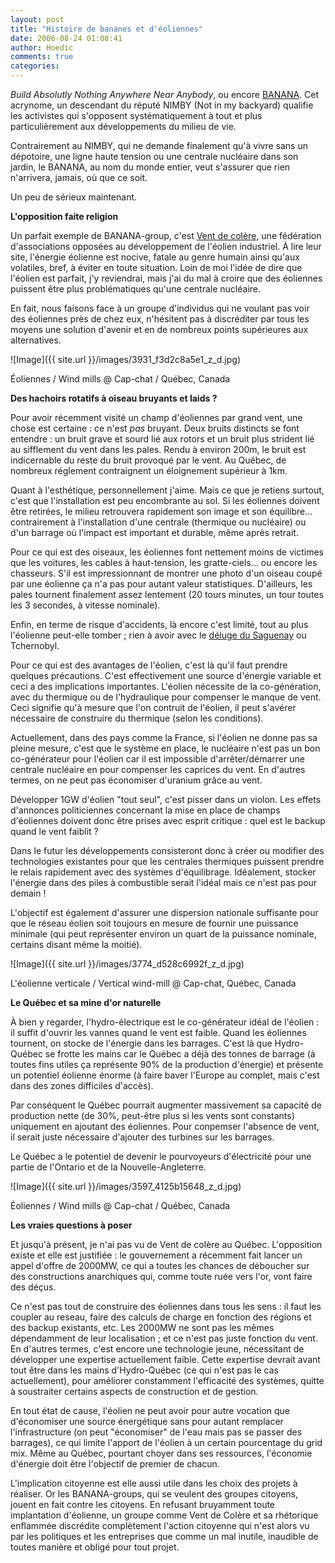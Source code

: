 ```yaml
---
layout: post
title: "Histoire de bananes et d'éoliennes"
date: 2006-08-24 01:08:41
author: Hoedic
comments: true
categories: 
---
```



*Build Absolutly Nothing Anywhere Near Anybody*, ou encore [BANANA](http://en.wikipedia.org/wiki/BANANA). Cet acrynome, un descendant du réputé NIMBY (Not in my backyard) qualifie les activistes qui s'opposent systématiquement à tout et plus particulièrement aux développements du milieu de vie.

Contrairement au NIMBY, qui ne demande finalement qu'à vivre sans un dépotoire, une ligne haute tension ou une centrale nucléaire dans son jardin, le BANANA, au nom du monde entier, veut s'assurer que rien n'arrivera, jamais, où que ce soit.

Un peu de sérieux maintenant.

**L'opposition faite religion**

Un parfait exemple de BANANA-group, c'est [Vent de colère](http://www.ventdecolere.org/), une fédération d'associations opposées au développement de l'éolien industriel. À lire leur site, l'énergie éolienne est nocive, fatale au genre humain ainsi qu'aux volatiles, bref, à éviter en toute situation. Loin de moi l'idée de dire que l'éolien est parfait, j'y reviendrai, mais j'ai du mal à croire que des éoliennes puissent être plus problématiques qu'une centrale nucléaire.

En fait, nous faisons face à un groupe d'individus qui ne voulant pas voir des éoliennes près de chez eux, n'hésitent pas à discréditer par tous les moyens une solution d'avenir et en de nombreux points supérieures aux alternatives.


![Image]({{ site.url }}/images/3931_f3d2c8a5e1_z_d.jpg)
<div class="photoattrib">Éoliennes / Wind mills @ Cap-chat / Québec, Canada</div>



**Des hachoirs rotatifs à oiseau bruyants et laids ?**

Pour avoir récemment visité un champ d'éoliennes par grand vent, une chose est certaine : ce n'est *pas* bruyant. Deux bruits distincts se font entendre : un bruit grave et sourd lié aux rotors et un bruit plus strident lié au sifflement du vent dans les pales. Rendu à environ 200m, le bruit est indicernable du reste du bruit provoqué par le vent. Au Québec, de nombreux réglement contraignent un éloignement supérieur à 1km.

Quant à l'esthétique, personnellement j'aime. Mais ce que je retiens surtout, c'est que l'installation est peu encombrante au sol. Si les éoliennes doivent être retirées, le milieu retrouvera rapidement son image et son équilibre... contrairement à l'installation d'une centrale (thermique ou nucléaire) ou d'un barrage où l'impact est important et durable, même après retrait.

Pour ce qui est des oiseaux, les éoliennes font nettement moins de victimes que les voitures, les cables à haut-tension, les gratte-ciels... ou encore les chasseurs. S'il est impressionnant de montrer une photo d'un oiseau coupé par une éolienne ça n'a pas pour autant valeur statistiques. D'ailleurs, les pales tournent finalement assez lentement (20 tours minutes, un tour toutes les 3 secondes, à vitesse nominale).

Enfin, en terme de risque d'accidents, là encore c'est limité, tout au plus l'éolienne peut-elle tomber ; rien à avoir avec le [déluge du Saguenay](http://fr.wikipedia.org/wiki/D%C3%A9luge_du_Saguenay) ou Tchernobyl.

Pour ce qui est des avantages de l'éolien, c'est là qu'il faut prendre quelques précautions. C'est effectivement une source d'énergie variable et ceci a des implications importantes. L'éolien nécessite de la co-génération, avec du thermique ou de l'hydraulique pour compenser le manque de vent. Ceci signifie qu'à mesure que l'on contruit de l'éolien, il peut s'avérer nécessaire de construire du thermique (selon les conditions).

Actuellement, dans des pays comme la France, si l'éolien ne donne pas sa pleine mesure, c'est que le système en place, le nucléaire n'est pas un bon co-générateur pour l'éolien car il est impossible d'arrêter/démarrer une centrale nucléaire en pour compenser les caprices du vent. En d'autres termes, on ne peut pas économiser d'uranium grâce au vent.

Développer 1GW d'éolien "tout seul", c'est pisser dans un violon. Les effets d'annonces politiciennes concernant la mise en place de champs d'éoliennes doivent donc être prises avec esprit critique : quel est le backup quand le vent faiblit ?

Dans le futur les développements consisteront donc à créer ou modifier des technologies existantes pour que les centrales thermiques puissent prendre le relais rapidement avec des systèmes d'équilibrage. Idéalement, stocker l'énergie dans des piles à combustible serait l'idéal mais ce n'est pas pour demain !

L'objectif est également d'assurer une dispersion nationale suffisante pour que le réseau éolien soit toujours en mesure de fournir une puissance minimale (qui peut représenter environ un quart de la puissance nominale, certains disant même la moitié).



![Image]({{ site.url }}/images/3774_d528c6992f_z_d.jpg)
<div class="photoattrib">L'éolienne verticale / Vertical wind-mill @ Cap-chat, Québec, Canada</div>



**Le Québec et sa mine d'or naturelle**

À bien y regarder, l'hydro-électrique est le co-générateur idéal de l'éolien : il suffit d'ouvrir les vannes quand le vent est faible. Quand les éoliennes tournent, on stocke de l'énergie dans les barrages. C'est là que Hydro-Québec se frotte les mains car le Québec a déjà des tonnes de barrage (à toutes fins utiles ça représente 90% de la production d'énergie) et présente un potentiel éolienne énorme (à faire baver l'Europe au complet, mais c'est dans des zones difficiles d'accès).

Par conséquent le Québec pourrait augmenter massivement sa capacité de production nette (de 30%, peut-être plus si les vents sont constants) uniquement en ajoutant des éoliennes. Pour conpemser l'absence de vent, il serait juste nécessaire d'ajouter des turbines sur les barrages.

Le Québec a le potentiel de devenir le pourvoyeurs d'électricité pour une partie de l'Ontario et de la Nouvelle-Angleterre.



![Image]({{ site.url }}/images/3597_4125b15648_z_d.jpg)
<div class="photoattrib">Éoliennes / Wind mills @ Cap-chat / Québec, Canada</div>



**Les vraies questions à poser**

Et jusqu'à présent, je n'ai pas vu de Vent de colère au Québec. L'opposition existe et elle est justifiée : le gouvernement a récemment fait lancer un appel d'offre de 2000MW, ce qui a toutes les chances de déboucher sur des constructions anarchiques qui, comme toute ruée vers l'or, vont faire des déçus.

Ce n'est pas tout de construire des éoliennes dans tous les sens : il faut les coupler au reseau, faire des calculs de charge en fonction des régions et des backup existants, etc. Les 2000MW ne sont pas les mêmes dépendamment de leur localisation ; et ce n'est pas juste fonction du vent. En d'autres termes, c'est encore une technologie jeune, nécessitant de développer une expertise actuellement faible. Cette expertise devrait avant tout être dans les mains d'Hydro-Québec (ce qui n'est pas le cas actuellement), pour améliorer constamment l'efficacité des systèmes, quitte à soustraiter certains aspects de construction et de gestion.

En tout état de cause, l'éolien ne peut avoir pour autre vocation que d'économiser une source énergétique sans pour autant remplacer l'infrastructure (on peut "économiser" de l'eau mais pas se passer des barrages), ce qui limite l'apport de l'éolien à un certain pourcentage du grid mix. Même au Québec, pourtant choyer dans ses ressources, l'économie d'énergie doit être l'objectif de premier de chacun.

L'implication citoyenne est elle aussi utile dans les choix des projets à réaliser. Or les BANANA-groups, qui se veulent des groupes citoyens, jouent en fait contre les citoyens. En refusant bruyamment toute implantation d'éolienne, un groupe comme Vent de Colère et sa rhétorique enflammée discrédite complètement l'action citoyenne qui n'est alors vu par les politiques et les entreprises que comme un mal inutile, inaudible de toutes manière et obligé pour tout projet.


